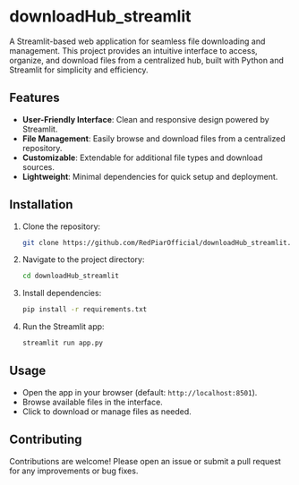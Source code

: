 # downloadHub_streamlit

A Streamlit-based web application for seamless file downloading and management. This project provides an intuitive interface to access, organize, and download files from a centralized hub, built with Python and Streamlit for simplicity and efficiency.

## Features
- **User-Friendly Interface**: Clean and responsive design powered by Streamlit.
- **File Management**: Easily browse and download files from a centralized repository.
- **Customizable**: Extendable for additional file types and download sources.
- **Lightweight**: Minimal dependencies for quick setup and deployment.

## Installation
1. Clone the repository:
   ```bash
   git clone https://github.com/RedPiarOfficial/downloadHub_streamlit.git
   ```
2. Navigate to the project directory:
   ```bash
   cd downloadHub_streamlit
   ```
3. Install dependencies:
   ```bash
   pip install -r requirements.txt
   ```
4. Run the Streamlit app:
   ```bash
   streamlit run app.py
   ```

## Usage
- Open the app in your browser (default: `http://localhost:8501`).
- Browse available files in the interface.
- Click to download or manage files as needed.

## Contributing
Contributions are welcome! Please open an issue or submit a pull request for any improvements or bug fixes.
